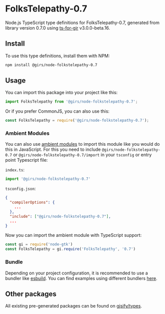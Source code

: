 
# FolksTelepathy-0.7

Node.js TypeScript type definitions for FolksTelepathy-0.7, generated from library version 0.7.0 using [ts-for-gir](https://github.com/gjsify/ts-for-gir) v3.0.0-beta.16.

## Install

To use this type definitions, install them with NPM:
```bash
npm install @girs/node-folkstelepathy-0.7
```

## Usage

You can import this package into your project like this:
```ts
import FolksTelepathy from '@girs/node-folkstelepathy-0.7';
```

Or if you prefer CommonJS, you can also use this:
```ts
const FolksTelepathy = require('@girs/node-folkstelepathy-0.7');
```

### Ambient Modules

You can also use [ambient modules](https://github.com/gjsify/ts-for-gir/tree/main/packages/cli#ambient-modules) to import this module like you would do this in JavaScript.
For this you need to include `@girs/node-folkstelepathy-0.7` or `@girs/node-folkstelepathy-0.7/import` in your `tsconfig` or entry point Typescript file:

`index.ts`:
```ts
import '@girs/node-folkstelepathy-0.7'
```

`tsconfig.json`:
```json
{
  "compilerOptions": {
    ...
  },
  "include": ["@girs/node-folkstelepathy-0.7"],
  ...
}
```

Now you can import the ambient module with TypeScript support: 

```ts
const gi = require('node-gtk')
const FolksTelepathy = gi.require('FolksTelepathy', '0.7')
```



### Bundle

Depending on your project configuration, it is recommended to use a bundler like [esbuild](https://esbuild.github.io/). You can find examples using different bundlers [here](https://github.com/gjsify/ts-for-gir/tree/main/examples).

## Other packages

All existing pre-generated packages can be found on [gjsify/types](https://github.com/gjsify/types).


